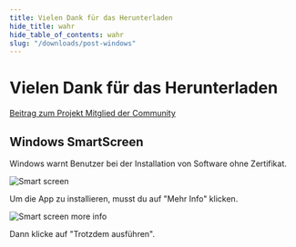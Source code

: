 ```yaml
---
title: Vielen Dank für das Herunterladen
hide_title: wahr
hide_table_of_contents: wahr
slug: "/downloads/post-windows"
---
```


<div className="text-center margin-top--xl">

# Vielen Dank für das Herunterladen

<div className="row margin-bottom--lg padding--sm flex-center">
<a className="button button--outline button--warning button--lg margin--sm" href="/contributing">
  Beitrag zum Projekt
</a>
<a className="button button--outline button--info button--lg margin--sm" href="https://linwood.dev/matrix">
  Mitglied der Community
</a>

</div>

## Windows SmartScreen


Windows warnt Benutzer bei der Installation von Software ohne Zertifikat.

![Smart screen](/img/smart-screen.png)

Um die App zu installieren, musst du auf "Mehr Info" klicken.

![Smart screen more info](/img/smart-screen-more-info.png)

Dann klicke auf "Trotzdem ausführen".

</div>
